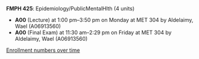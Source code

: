 **FMPH 425**: Epidemiology/PublicMentalHlth (4 units)

- **A00** (Lecture) at 1:00 pm–3:50 pm on Monday at MET 304 by Aldelaimy, Wael (A06913560)
- **A00** (Final Exam) at 11:30 am–2:29 pm on Friday at MET 304 by Aldelaimy, Wael (A06913560)

[Enrollment numbers over time](./FMPH425.tsv)

